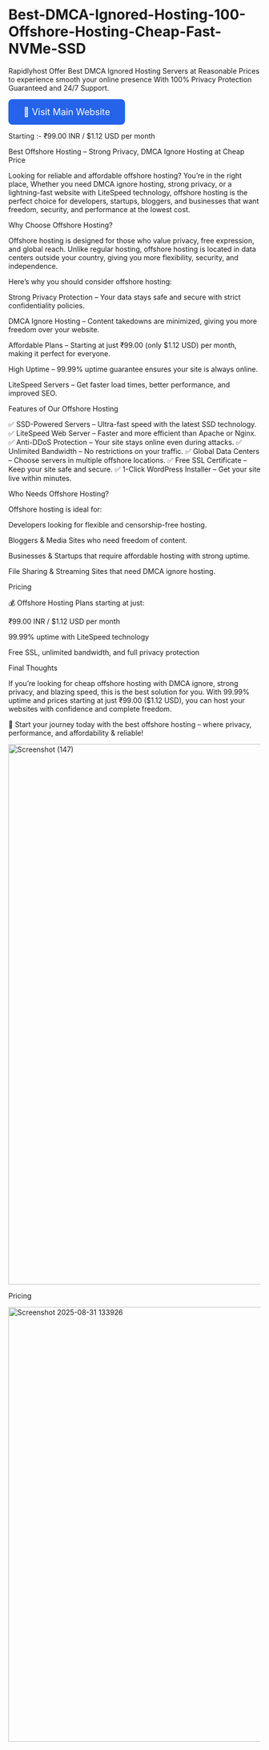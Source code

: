 # Best-DMCA-Ignored-Hosting-100-Offshore-Hosting-Cheap-Fast-NVMe-SSD
Rapidlyhost Offer Best DMCA Ignored Hosting Servers at Reasonable Prices to experience smooth your online presence With 100% Privacy Protection Guaranteed and 24/7 Support.

<a href="https://www.rapidlyhost.com" target="_blank" 
       style="display:inline-block; padding:15px 30px; font-size:18px; color:#fff; background:#2563eb; text-decoration:none; border-radius:8px;">
       🚀 Visit Main Website
    </a>

Starting :- ₹99.00 INR / $1.12 USD per month

Best Offshore Hosting – Strong Privacy, DMCA Ignore Hosting at Cheap Price

Looking for reliable and affordable offshore hosting? You’re in the right place, Whether you need DMCA ignore hosting, strong privacy, or a lightning-fast website with LiteSpeed technology, offshore hosting is the perfect choice for developers, startups, bloggers, and businesses that want freedom, security, and performance at the lowest cost.

Why Choose Offshore Hosting?

Offshore hosting is designed for those who value privacy, free expression, and global reach. Unlike regular hosting, offshore hosting is located in data centers outside your country, giving you more flexibility, security, and independence.

Here’s why you should consider offshore hosting:

Strong Privacy Protection – Your data stays safe and secure with strict confidentiality policies.

DMCA Ignore Hosting – Content takedowns are minimized, giving you more freedom over your website.

Affordable Plans – Starting at just ₹99.00 (only $1.12 USD) per month, making it perfect for everyone.

High Uptime – 99.99% uptime guarantee ensures your site is always online.

LiteSpeed Servers – Get faster load times, better performance, and improved SEO.

Features of Our Offshore Hosting

✅ SSD-Powered Servers – Ultra-fast speed with the latest SSD technology.
✅ LiteSpeed Web Server – Faster and more efficient than Apache or Nginx.
✅ Anti-DDoS Protection – Your site stays online even during attacks.
✅ Unlimited Bandwidth – No restrictions on your traffic.
✅ Global Data Centers – Choose servers in multiple offshore locations.
✅ Free SSL Certificate – Keep your site safe and secure.
✅ 1-Click WordPress Installer – Get your site live within minutes.

Who Needs Offshore Hosting?

Offshore hosting is ideal for:

Developers looking for flexible and censorship-free hosting.

Bloggers & Media Sites who need freedom of content.

Businesses & Startups that require affordable hosting with strong uptime.

File Sharing & Streaming Sites that need DMCA ignore hosting.

Pricing

💰 Offshore Hosting Plans starting at just:

₹99.00 INR / $1.12 USD per month

99.99% uptime with LiteSpeed technology

Free SSL, unlimited bandwidth, and full privacy protection

Final Thoughts

If you’re looking for cheap offshore hosting with DMCA ignore, strong privacy, and blazing speed, this is the best solution for you. With 99.99% uptime and prices starting at just ₹99.00 ($1.12 USD), you can host your websites with confidence and complete freedom.

🚀 Start your journey today with the best offshore hosting – where privacy, performance, and affordability & reliable!

<img width="1920" height="1080" alt="Screenshot (147)" src="https://github.com/user-attachments/assets/30788b76-1689-45e4-9cee-18ee0fb8a0a5" />

Pricing


<img width="993" height="869" alt="Screenshot 2025-08-31 133926" src="https://github.com/user-attachments/assets/29392d47-da88-4889-970f-44e303ca7993" />
